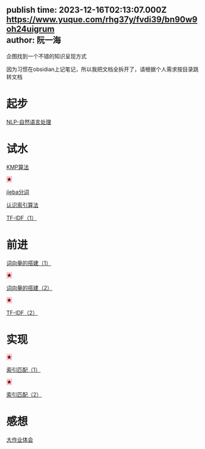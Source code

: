 publish time: 2023-12-16T02:13:07.000Z  
https://www.yuque.com/rhg37y/fvdi39/bn90w9oh24uigrum  
author: 阮一海  
---
企图找到一个不错的知识呈现方式

因为习惯在obsidian上记笔记，所以我把文档全拆开了，请根据个人需求按目录跳转文档

# 起步
[NLP-自然语言处理](https://nova.yuque.com/rhg37y/fvdi39/ybery64s38rg5297)

# 试水
[KMP算法](https://nova.yuque.com/rhg37y/fvdi39/guuu7ppbw3kg4x8q)



<font style="background:#F8CED3;color:#70000D">★</font>

[jieba分词](https://nova.yuque.com/rhg37y/fvdi39/ua6wonccpabvzxmg)





[认识索引算法](https://nova.yuque.com/rhg37y/fvdi39/du7siaew8keln6km)





[TF-IDF（1）](https://nova.yuque.com/rhg37y/fvdi39/adngxh8076ee3ktn)

# 前进


[词向量的搭建（1）](https://nova.yuque.com/rhg37y/fvdi39/amaia5nu3n4ql7f3)



<font style="background:#F8CED3;color:#70000D">★</font>

[词向量的搭建（2）](https://nova.yuque.com/rhg37y/fvdi39/zy46f1v9gh3db090)



<font style="background:#F8CED3;color:#70000D">★</font>

[TF-IDF（2）](https://nova.yuque.com/rhg37y/fvdi39/cknccilis7ak6zgr)

# 实现
<font style="background:#F8CED3;color:#70000D">★</font>

[索引匹配（1）](https://nova.yuque.com/rhg37y/fvdi39/ks3rqp3prwg8m9le)



<font style="background:#F8CED3;color:#70000D">★</font>

[索引匹配（2）](https://nova.yuque.com/rhg37y/fvdi39/pnzt8wueh8x6avt6)



# 感想


[大作业体会](https://nova.yuque.com/rhg37y/fvdi39/wqlege55c2xrhg98)

